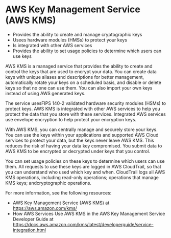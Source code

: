 # AWS Key Management Service (AWS KMS)
- Provides the ability to create and manage cryptographic keys
- Usees hardware modules (HMSs) to protect your keys
- Is integrated with other AWS services
- Provides the ability to set usage policies to determine which users can use keys

AWS KMS is a managed service that provides the ability to create and control the keys that are used to encrypt your data. You can create data keys with unique aliases and descriptions for better management, automatically rotate your keys on a scheduled basis, and disable or delete keys so that no one can use them. You can also import your own keys instead of using AWS generated keys.

The service usesFIPS 140-2 validated hardware security modules (HSMs) to protect keys. AWS KMS is integrated with other AWS services to help you protect the data that you store with these services. Integrated AWS services use envelope encryption to help protect your encryption keys.

With AWS KMS, you can centrally manage and securely store your keys. You can use the keys within your applications and supported AWS Cloud services to protect your data, but the keys never leave AWS KMS. This reduces the risk of having your data key compromised. You submit data to AWS KMS to be encrypted or decrypted under keys that you control.

You can set usage policies on these keys to determine which users can use them. All requests to use these keys are logged in AWS CloudTrail, so that you can understand who used which key and when. CloudTrail logs all AWS KMS operations, including read-only operations; operations that manage KMS keys; andcryptographic operations.

For more information, see the following resources:
- AWS Key Management Service (AWS KMS) at https://aws.amazon.com/kms/
- How AWS Services Use AWS KMS in the AWS Key Management Service Developer Guide at https://docs.aws.amazon.com/kms/latest/developerguide/service-integration.html
